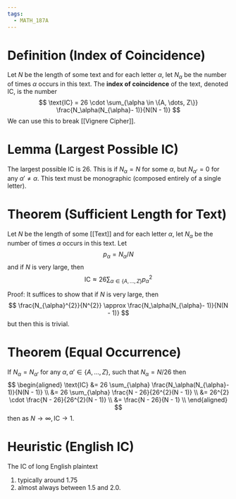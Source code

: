 ```yaml
---
tags:
  - MATH_187A
---
```

# Definition (Index of Coincidence)
Let $N$ be the length of some text and for each letter $\alpha,$ let $N_\alpha$ be the number of times $\alpha$ occurs in this text. The **index of coincidence** of the text, denoted $\text{IC}$, is the number 
$$
\text{IC} = 26 \cdot \sum_{\alpha \in \{A, \dots, Z\}} \frac{N_\alpha(N_{\alpha}- 1)}{N(N - 1)}
$$
We can use this to break [[Vignere Cipher]].
# Lemma (Largest Possible IC)
The largest possible $\text{IC}$ is $26$. This is if $N_{\alpha} = N$ for some $\alpha$, but $N_{\alpha'} = 0$ for any $\alpha' \neq \alpha$. This text must be monographic (composed entirely of a single letter). 

# Theorem (Sufficient Length for Text)
Let $N$ be the length of some [[Text]] and for each letter $\alpha$, let $N_\alpha$ be the number of times $\alpha$ occurs in this text. Let
$$
p_{\alpha} = N_{\alpha} / N
$$
and if $N$ is very large, then 
$$
\text{IC} \approx 26 \sum_{\alpha \in \{A, \dots, Z\}} p_{\alpha}^{2}
$$

Proof: It suffices to show that if $N$ is very large, then
$$
\frac{N_{\alpha}^{2}}{N^{2}} \approx \frac{N_\alpha(N_{\alpha}- 1)}{N(N - 1)}
$$
but then this is trivial.

# Theorem (Equal Occurrence)
If $N_{\alpha}= N_{\alpha'}$ for any $\alpha, \alpha' \in \{A, \dots, Z\}$, such that  $N_{\alpha} = N/26$ then 
$$
\begin{aligned}
\text{IC} 
&= 26 \sum_{\alpha} \frac{N_\alpha(N_{\alpha}- 1)}{N(N - 1)} \\  
&= 26 \sum_{\alpha} \frac{N - 26}{26^{2}(N - 1)} \\
&= 26^{2} \cdot \frac{N - 26}{26^{2}(N - 1)} \\
&= \frac{N - 26}{N - 1} \\
\end{aligned}
$$
then as $N \to \infty, \text{IC} \to 1$. 

# Heuristic (English IC)
The IC of long English plaintext
1. typically around $1.75$
2. almost always between $1.5$ and $2.0$.